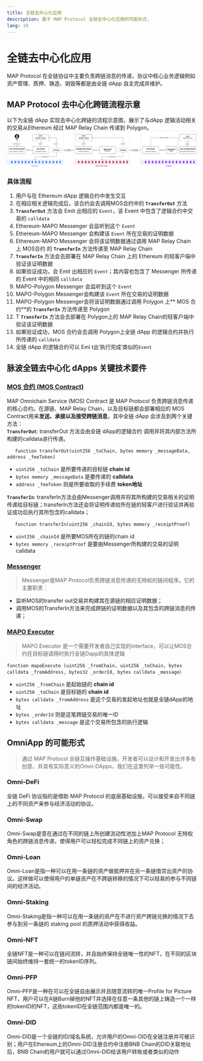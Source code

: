 ```yaml
---
title: 全链去中心化应用
description: 基于 MAP Protocol 全链去中心化应用的可能形式.
lang: zh
---
```


# 全链去中心化应用
MAP Protocol 在全链协议中主要负责跨链消息的传递，协议中核心业务逻辑例如资产管理、质押、铸造、销毁等都是由全链 dApp 自主完成并维护。
## MAP Protocol 去中心化跨链流程示意
以下为全链 dApp 实现去中心化跨链的流程示意图，展示了与dApp 逻辑活动相关的交易从Ethereum 经过 MAP Relay Chain 传递到 Polygon。
![](OmniApp.png)

### 具体流程
1. 用户与在 Ethereum dApp 逻辑合约中发生交互
2. 在相应相关逻辑完成后，该合约会去调用MOS合约中的 **`TransferOut`** 方法
3. **`TransferOut`** 方法会 Emit 出相应的 `Event`，该 Event 中包含了逻辑合约中交易的 `calldata`
4. Ethereum-MAPO Messenger 会监听到这个 `Event`
5. Ethereum-MAPO Messenger 会构建该 `Event` 所在交易的证明数据
6. Ethereum-MAPO Messenger 会将该证明数据通过调用 MAP Relay Chain 上 MOS合约 的 **`TransferIn`** 方法传递至 MAP Relay Chain
7. **`TransferIn`** 方法会去部署在 MAP Relay Chain 上的 Ethereum 的轻客户端中验证该证明数据
8. 如果验证成功，会 Emit 出相应的  `Event`；其内容也包含了 Messenger 所传递的 Event 中的相同 `calldata`
9. MAPO-Polygon Messenger 会监听到这个 `Event`
10. MAPO-Polygon Messenger会构建该 `Event` 所在交易的证明数据
11. MAPO-Polygon Messenger会将该证明数据通过调用 Polygon 上** MOS 合约**的  **`TransferIn`** 方法传递至 Polygon
12. T **`TransferIn`** 方法会去部署在 Polygon上的 MAP Relay Chain的轻客户端中验证该证明数据
13. 如果验证成功，MOS 合约会去调用 Polygon上全链 dApp 的逻辑合约并执行所传递的 `calldata`
14. 全链 dApp 的逻辑合约可以 Emi t出‘执行完成’类似的`Event`
## 脉波全链去中心化 dApps 关键技术要件
### [MOS 合约 (MOS Contract)](https://github.com/mapprotocol/mapo-service-contracts/blob/main/evm/contracts/MapoServiceV3.sol)
MAP Omnichain Service (MOS) Contract 是 MAP Protocol 负责跨链消息传递的核心合约。在源链、MAP Relay Chain，以及目标链都会部署相应的 MOS Contract用来**发送、承接以及接受跨链消息**，其中全链 dApp 会涉及到两个关键方法：\
**`TransferOut`**: transferOut 方法会由全链 dApp的逻辑合约 调用并将其内部方法所构建的calldata进行传递。
 ```
    function transferOut(uint256 _toChain, bytes memory _messageData, address _feeToken)
 ``` 
- `uint256 _toChain` 是所要传递的目标链 **chain id**
- `bytes memory _messageData` 是要传递的 **calldata**
- `address _feeToken` 则是所要收取的手续费 **token地址**

**`TransferIn`**: transferIn方法会由Messenger调用并将其所构建的交易相关的证明传递给目标链；transferIn方法还会将证明传递给所在链的轻客户进行验证并再验证成功后执行其所包含的calldata；
 ```
    function transferIn(uint256 _chainId, bytes memory _receiptProof)
 ``` 
- `uint256 _chainId` 是所要MOS所在的链的chain id
- `bytes memory _receiptProof` 是要由Messenger所构建的交易的证明calldata

### [Messenger](https://github.com/mapprotocol/compass)
> Messenger是MAP Protocol负责跨链消息传递的无特权的链间程序。它的主要职责：
- 监听MOS的transfer out交易并构建其在源链的相应证明数据；
- 调用MOS的TransferIn方法来完成跨链的证明数据以及其包含的跨链消息的传递；

### [MAPO Executor](https://github.com/mapprotocol/mapo-service-contracts/blob/main/evm/contracts/interface/IMapoExecutor.sol)
> MAPO Executor 是一个需要开发者自己实现的interface，可以让MOS合约在目标链调用时执行全链Dapp的具体逻辑
```
function mapoExecute (uint256 _fromChain, uint256 _toChain, bytes calldata _fromAddress, bytes32 _orderId, bytes calldata _message）
```
- `uint256 _fromChain` 是起始链的 **chain id**
- `uint256 _toChain` 是目标链的 **chain id**
- `bytes calldata _fromAddress` 是这个交易的发起地址也就是全链dApp的地址
- `bytes _orderId` 则是这笔跨链交易的唯一ID
- `bytes calldata _message` 是这个交易所包含的执行逻辑

## OmniApp 的可能形式
> 通过 MAP Protocol 全链互操作基础设施，开发者可以设计和开发出许多有创意、并具有实际意义的Omni-DApps，我们在这里列举一些可能性。
### Omni-DeFi
全链 DeFi 协议指的是借助 MAP Protocol 的底层基础设施，可以接受来自不同链上的不同资产来参与经济活动的协议。
### Omni-Swap
Omni-Swap是意在通过在不同的链上所创建流动性池加上MAP Protocol 无特权角色的跨链消息传递，使得用户可以轻松完成不同链上的资产兑换；
### Omni-Loan
Omni-Loan是指一种可以在用一条链的资产做抵押并在另一条链借贷出资产的协议。这样做可以使得用户的单链资产在不跨链转移的情况下可以轻易的参与不同链间的经济活动。
### Omni-Staking
Omni-Staking是指一种可以在用一条链的资产在不进行资产跨链兑换的情况下去参与到另一条链的 staking pool 的质押活动中获得收益。
### Omni-NFT
全链NFT是一种可以在链间流转，并且始终保持全链唯一性的NFT，在不同的区块链间始终维持一套统一的tokenID序列。
### Omni-PFP
Omni-PFP是一种在可以在全链自由展示并且随意流转的唯一Profile for Picture NFT，用户可以在A链Burn掉他的NFT并选择在任意一条其他的链上铸造一个一样的tokenID的NFT，这些tokenID在全链范围内都是唯一的。
### Omni-DID
Omni-DID是一个全链的ID/域名系统，允许用户的Omni-DID在全链注册并可被识别；用户在Ethereum上的Omni-DID注册合约中注册BNB Chain的DID关联地址后，BNB Chain的用户就可以通过Omni-DID给该用户转账或者类似的动作
